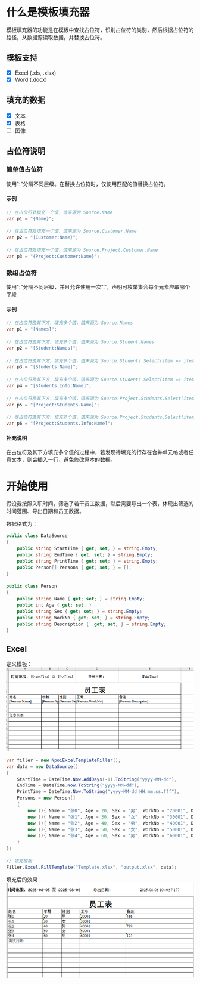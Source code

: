 ﻿# 什么是模板填充器
模板填充器的功能是在模板中查找占位符，识别占位符的类别，然后根据占位符的路径，从数据源读取数据，并替换占位符。

## 模板支持

- [x] Excel (.xls, .xlsx)
- [x] Word (.docx)

## 填充的数据

- [x] 文本
- [x] 表格
- [ ] 图像 

## 占位符说明

### 简单值占位符
使用":"分隔不同层级。在替换占位符时，仅使用匹配的值替换占位符。

#### 示例

```csharp
// 在占位符处填充一个值，值来源为 Source.Name
var p1 = "{Name}";

// 在占位符处填充一个值，值来源为 Source.Customer.Name
var p2 = "{Customer:Name}";

// 在占位符处填充一个值，值来源为 Source.Project.Customer.Name
var p3 = "{Project:Customer:Name}";
```

### 数组占位符
使用":"分隔不同层级，并且允许使用一次"."，声明可枚举集合每个元素应取哪个字段

#### 示例
```csharp
// 在占位符及其下方，填充多个值，值来源为 Source.Names
var p1 = "[Names]";

// 在占位符及其下方，填充多个值，值来源为 Source.Student.Names
var p2 = "[Student:Names]";

// 在占位符及其下方，填充多个值，值来源为 Source.Students.Select(item => item.Name)
var p3 = "[Students.Name]";

// 在占位符及其下方，填充多个值，值来源为 Source.Students.Select(item => item.Info.Name)
var p4 = "[Students.Info:Name]";

// 在占位符及其下方，填充多个值，值来源为 Source.Project.Students.Select(item => item.Name)
var p5 = "[Project:Students.Name]";

// 在占位符及其下方，填充多个值，值来源为 Source.Project.Students.Select(item => item.Info.Name)
var p6 = "[Project:Students.Info:Name]";
```

#### 补充说明

在占位符及其下方填充多个值的过程中，若发现待填充的行存在合并单元格或者任意文本，则会插入一行，避免修改原本的数据。

# 开始使用

假设我按照入职时间，筛选了若干员工数据，然后需要导出一个表，体现出筛选的时间范围、导出日期和员工数据。

数据格式为：
```csharp
public class DataSource
{
    public string StartTime { get; set; } = string.Empty;
    public string EndTime { get; set; } = string.Empty;
    public string PrintTime { get; set; } = string.Empty;
    public Person[] Persons { get; set; } = [];
}

public class Person
{
    public string Name { get; set; } = string.Empty;
    public int Age { get; set; }
    public string Sex { get; set; } = string.Empty;
    public string WorkNo { get; set; } = string.Empty;
    public string Description {  get; set; } = string.Empty;
}
```

## Excel

定义模板：
![Excel Template Input](https://raw.githubusercontent.com/CSJ608/TemplateFiller/main/raw/excel_template.png)

```csharp
var filler = new NpoiExcelTemplateFiller();
var data = new DataSource()
{
    StartTime = DateTime.Now.AddDays(-1).ToString("yyyy-MM-dd"),
    EndTime = DateTime.Now.ToString("yyyy-MM-dd"),
    PrintTime = DateTime.Now.ToString("yyyy-MM-dd HH:mm:ss.fff"),
    Persons = new Person[]
    {
        new (){ Name = "张0", Age = 20, Sex = "男", WorkNo = "20001", Description = "456" },
        new (){ Name = "张1", Age = 30, Sex = "女", WorkNo = "30001", Description = "" },
        new (){ Name = "张2", Age = 40, Sex = "男", WorkNo = "40001", Description = "789" },
        new (){ Name = "张3", Age = 50, Sex = "女", WorkNo = "50001", Description = "" },
        new (){ Name = "张4", Age = 60, Sex = "男", WorkNo = "60001", Description = "123" }
    }
};

// 填充模板
Filler.Excel.FillTemplate("Template.xlsx", "output.xlsx", data);
```

填充后的效果：
![Excel Template Output](https://raw.githubusercontent.com/CSJ608/TemplateFiller/main/raw/excel_template_filled_result.png)